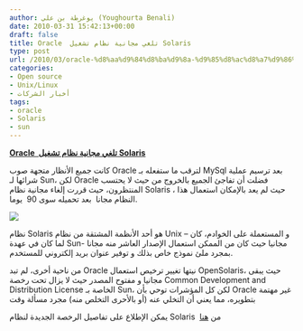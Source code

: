 ```yaml
---
author: يوغرطة بن علي (Youghourta Benali)
date: 2010-03-31 15:42:13+00:00
draft: false
title: Oracle  تلغي مجانية نظام تشغيل Solaris
type: post
url: /2010/03/oracle-%d8%aa%d9%84%d8%ba%d9%8a-%d9%85%d8%ac%d8%a7%d9%86%d9%8a%d8%a9-%d9%86%d8%b8%d8%a7%d9%85-%d8%aa%d8%b4%d8%ba%d9%8a%d9%84-solaris/
categories:
- Open source
- Unix/Linux
- أخبار الشركات
tags:
- oracle
- Solaris
- sun
---
```


[**Oracle  تلغي مجانية نظام تشغيل Solaris**](https://www.it-scoop.com/2010/03/oracle-%d8%aa%d9%84%d8%ba%d9%8a-%d9%85%d8%ac%d8%a7%d9%86%d9%8a%d8%a9-%d9%86%d8%b8%d8%a7%d9%85-%d8%aa%d8%b4%d8%ba%d9%8a%d9%84-solaris/)


كانت جميع الأنظار متجهة صوب Oracle لترقب ما ستفعله بـ MySql بعد ترسيم عملية شرائها لـ Sun، لكن Oracle فضلت أن تفاجئ الجميع بالخروج من حيث لا يحتسب المنتظرون، حيث قررت إلغاء مجانية نظام Solaris ، حيث لم يعد بالإمكان استعمال هذا النظام مجانا  بعد تحميله سوى 90  يوما.

[![](https://www.it-scoop.com/wp-content/uploads/2010/03/solaris_logo.png)
](https://www.it-scoop.com/2010/03/oracle-%d8%aa%d9%84%d8%ba%d9%8a-%d9%85%d8%ac%d8%a7%d9%86%d9%8a%d8%a9-%d9%86%d8%b8%d8%a7%d9%85-%d8%aa%d8%b4%d8%ba%d9%8a%d9%84-solaris/)

نظام Solaris هو أحد الأنظمة المشتقة من نظام Unix و المستعملة على الخوادم، كان –لما كان في عهدة Sun- مجانيا حيث كان من الممكن استعمال الإصدار العاشر منه مجانا بمجرد ملئ نموذج خاص بذلك و توفير عنوان بريد إلكتروني للمستخدم.

من ناحية أخرى، لم تبد Oracle نيتها تغيير ترخيص استعمال OpenSolaris، حيث يبقى مجانيا و مفتوح المصدر حيث لا يزال تحت رخصة Common Development and Distribution License الخاصة بـ Sun، لكن كل المؤشرات توحي بأن Oracle غير مهتمة بتطويره، مما يعني أن التخلي عنه (أو بالأحرى التخلص منه) مجرد مسألة وقت

يمكن الإطلاع على تفاصيل الرخصة الجديدة لنظام Solaris  من [هنا](http://www.sun.com/software/solaris/popup.jsp?info=17)
